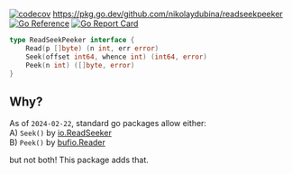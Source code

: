 [![codecov](https://codecov.io/gh/nikolaydubina/readseekpeeker/graph/badge.svg?token=dWs1oSWSRU)](https://codecov.io/gh/nikolaydubina/readseekpeeker)
https://pkg.go.dev/github.com/nikolaydubina/readseekpeeker
[![Go Reference](https://pkg.go.dev/github.com/nikolaydubina/readseekpeeker.svg)](https://pkg.go.dev/github.com/nikolaydubina/readseekpeeker)
[![Go Report Card](https://goreportcard.com/badge/github.com/nikolaydubina/fpdecimal)](https://goreportcard.com/report/github.com/nikolaydubina/fpdecimal)

```go
type ReadSeekPeeker interface {
	Read(p []byte) (n int, err error)
	Seek(offset int64, whence int) (int64, error)
	Peek(n int) ([]byte, error)
}
```

## Why?

As of `2024-02-22`, standard go packages allow either:  
A) `Seek()` by [io.ReadSeeker](https://pkg.go.dev/io#ReadSeeker)  
B) `Peek()` by [bufio.Reader](https://pkg.go.dev/bufio#Reader.Peek)  

but not both! This package adds that.
